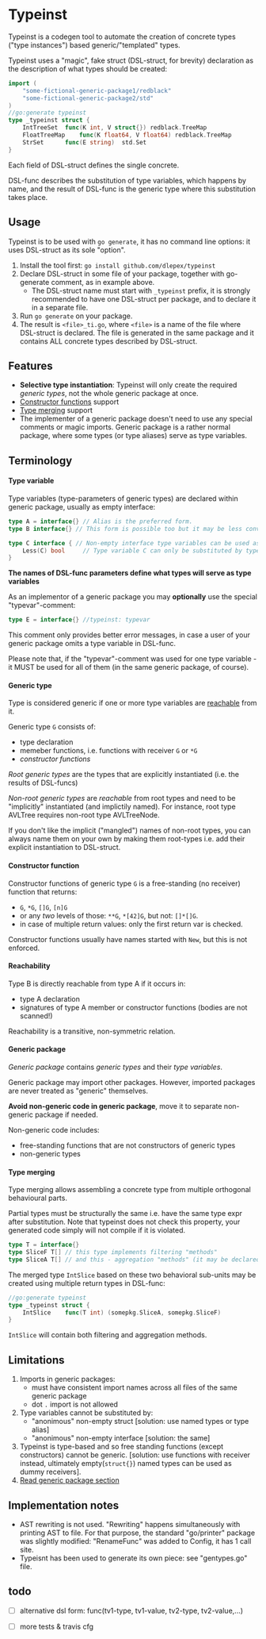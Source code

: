 # __Typeinst__
Typeinst is a codegen tool to automate the creation of concrete types ("type instances") based generic/"templated" types.

Typeinst uses a "magic", fake struct (DSL-struct, for brevity) declaration as the description of what types should be created:
```go
import (
	"some-fictional-generic-package1/redblack"
	"some-fictional-generic-package2/std"
)
//go:generate typeinst
type _typeinst struct {
	IntTreeSet	func(K int, V struct{}) redblack.TreeMap
	FloatTreeMap	func(K float64, V float64) redblack.TreeMap
	StrSet		func(E string)  std.Set
} 
```
Each field of DSL-struct defines the single concrete.

DSL-func describes the substitution of type variables, which happens by name, and the result of DSL-func is the generic type where this substitution takes place.

## __Usage__

Typeinst is to be used with `go generate`, it has no command line options: it uses DSL-struct as its sole "option".

1. Install the tool first: `go install github.com/dlepex/typeinst`
1. Declare DSL-struct in some file of your package, together with go-generate comment, as in example above.
	* The DSL-struct name must start with `_typeinst` prefix, it is strongly recommended to have one DSL-struct per package, and to declare it in a separate file.
1. Run `go generate` on your package.
1. The result is `<file>_ti.go`, where `<file>` is a name of the file where DSL-struct is declared. The file is generated in the same package and it contains ALL concrete types described by DSL-struct.

## __Features__
- __Selective type instantiation__: Typeinst will only create the required *generic types*, not the whole generic package at once. 
- [Constructor functions](#constructor-function) support
- [Type merging](#type-merging) support
- The implementer of a generic package doesn't need to use any special comments or magic imports. Generic package is a rather normal package, where some types (or type aliases) serve as type variables.

## __Terminology__

#### Type variable

Type variables (type-parameters of generic types) are declared within generic package, usually as empty interface:
```go
type A = interface{} // Alias is the preferred form.
type B interface{} // This form is possible too but it may be less convenient than the alias-based if you want to use a generic package directly i.e. w/o typeinst.

type C interface { // Non-empty interface type variables can be used as well.
	Less(C) bool     // Type variable C can only be substituted by types having "Less(Self)" method.
}
```

__The names of DSL-func parameters define what types will serve as type variables__

As an implementor of a generic package you may __optionally__ use the special "typevar"-comment:
```go
type E = interface{} //typeinst: typevar
```
This comment only provides better error messages, in case a user of your generic package omits a type variable in DSL-func. 

Please note that, if the "typevar"-comment was used for one type variable - it MUST be used for all of them (in the same generic package, of course).

#### Generic type

Type is considered generic if one or more type variables are [reachable](#reachability) from it.

Generic type `G` consists of:
- type declaration 
- memeber functions, i.e. functions with receiver `G` or `*G`
- *constructor functions*


*Root generic types* are the types that are explicitly instantiated (i.e. the results of DSL-funcs)

*Non-root generic types* are *reachable* from root types and need to be "implicitly" instantiated (and implictily named). For instance, root type AVLTree requires non-root type AVLTreeNode.

If you don't like the implicit ("mangled") names of non-root types, you can always name them on your own by making them root-types i.e. add their explicit instantiation to DSL-struct.

#### Constructor function

Constructor functions of generic type `G` is a  free-standing (no receiver) function that returns:
- `G`, `*G`, `[]G`, `[n]G`
- or any _two_ levels of those: `**G`, `*[42]G`, but not: `[]*[]G`.
- in case of multiple return values: only the first return var is checked.


Constructor functions usually have names started with `New`, but this is not enforced.

#### Reachability

Type B is directly reachable from type A if it occurs in:
- type A declaration
- signatures of type A member or constructor functions (bodies are not scanned!)

Reachability is a transitive, non-symmetric relation.

#### Generic package

*Generic package* contains *generic types* and their *type variables*. 

Generic package may import other packages. However, imported packages are never treated as "generic" themselves.

__Avoid non-generic code in generic package__, move it to separate non-generic package if needed.

Non-generic code includes:
- free-standing functions that are not constructors of generic types
- non-generic types

#### Type merging

Type merging allows assembling a concrete type from multiple orthogonal behavioural parts. 

Partial types must be structurally the same i.e. have the same type expr after substitution. Note that typeinst does not check this property, your generated code simply will not compile if it is violated.

```go
type T = interface{} 
type SliceF T[] // this type implements filtering "methods"
type SliceA T[] // and this - aggregation "methods" (it may be declared in another generic package)
```

The merged type `IntSlice`  based on these two behavioral sub-units may be created using multiple return types in DSL-func:

```go
//go:generate typeinst
type _typeinst struct {
	IntSlice	func(T int) (somepkg.SliceA, somepkg.SliceF)
} 
```
`IntSlice` will contain both filtering and aggregation methods.

## __Limitations__

1. Imports in generic packages:
	- must have consistent import names across all files of the same generic package 
	- dot `.` import is not allowed
2. Type variables cannot be substituted by:
	- "anonimous" non-empty struct [solution: use named types or type alias]
	- "anonimous" non-empty interface [solution: the same]
3. Typeinst is type-based and so free standing functions (except constructors) cannot be generic. [solution: use functions with receiver instead, ultimately empty(`struct{}`) named types can be used as dummy receivers].
4. [Read generic package section](#generic-package)


## __Implementation notes__

- AST rewriting is not used. "Rewriting" happens simultaneously with printing AST to file. For that purpose, the standard "go/printer" package was slightly modified: "RenameFunc" was added to Config, it has 1 call site. 
- Typeisnt has been used to generate its own piece: see "gentypes.go" file.

## todo

- [ ] alternative dsl form: func(tv1-type, tv1-value, tv2-type, tv2-value,...)
- [ ] more tests & travis cfg





